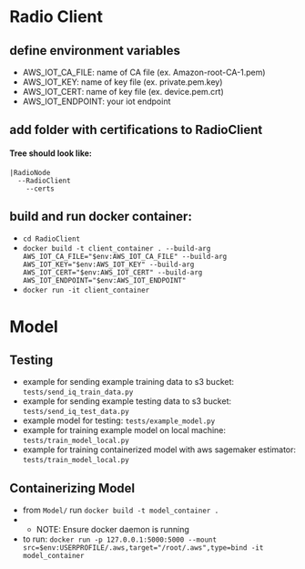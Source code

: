 # Radio Client
## define environment variables
- AWS_IOT_CA_FILE: name of CA file (ex. Amazon-root-CA-1.pem)
- AWS_IOT_KEY: name of key file (ex. private.pem.key)
- AWS_IOT_CERT: name of key file (ex. device.pem.crt)
- AWS_IOT_ENDPOINT: your iot endpoint

## add folder with certifications to RadioClient
#### Tree should look like:
    |RadioNode
      --RadioClient
        --certs
        
## build and run docker container: 
- `cd RadioClient`
- `docker build -t client_container . --build-arg AWS_IOT_CA_FILE="$env:AWS_IOT_CA_FILE" --build-arg AWS_IOT_KEY="$env:AWS_IOT_KEY" --build-arg AWS_IOT_CERT="$env:AWS_IOT_CERT" --build-arg AWS_IOT_ENDPOINT="$env:AWS_IOT_ENDPOINT"`
- `docker run -it client_container`


# Model
## Testing
- example for sending example training data to s3 bucket: `tests/send_iq_train_data.py`
- example for sending example testing data to s3 bucket: `tests/send_iq_test_data.py`
- example model for testing: `tests/example_model.py`
- example for training example model on local machine: `tests/train_model_local.py`
- example for training containerized model with aws sagemaker estimator: `tests/train_model_local.py`

## Containerizing Model
- from `Model/` run `docker build -t model_container .` 
- - NOTE: Ensure docker daemon is running
- to run: `docker run -p 127.0.0.1:5000:5000 --mount src=$env:USERPROFILE/.aws,target="/root/.aws",type=bind -it model_container`